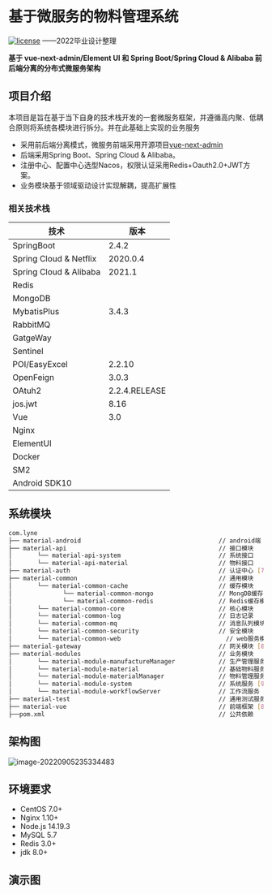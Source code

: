 # 基于微服务的物料管理系统
[![license](https://img.shields.io/hexpm/l/plug.svg?style=flat-square)](https://github.com/hidewnd/MaterialSystem/blob/master/LICENSE)
——2022毕业设计整理

**基于 vue-next-admin/Element UI 和 Spring Boot/Spring Cloud & Alibaba 前后端分离的分布式微服务架构**

## 项目介绍

本项目是旨在基于当下自身的技术栈开发的一套微服务框架，并遵循高内聚、低耦合原则将系统各模块进行拆分。并在此基础上实现的业务服务

- 采用前后端分离模式，微服务前端采用开源项目[vue-next-admin](https://github.com/lyt-Top/vue-next-admin) 
- 后端采用Spring Boot、Spring Cloud & Alibaba。
- 注册中心、配置中心选型Nacos，权限认证采用Redis+Oauth2.0+JWT方案。
- 业务模块基于领域驱动设计实现解耦，提高扩展性



### 相关技术栈

| 技术                     | 版本          |
|------------------------| ------------- |
| SpringBoot             | 2.4.2         |
| Spring Cloud & Netflix | 2020.0.4      |
| Spring Cloud & Alibaba | 2021.1        |
| Redis                  |               |
| MongoDB                |               |
| MybatisPlus            | 3.4.3         |
| RabbitMQ               |               |
| GatgeWay               |               |
| Sentinel               |               |
| POI/EasyExcel          | 2.2.10        |
| OpenFeign              | 3.0.3         |
| OAtuh2                 | 2.2.4.RELEASE |
| jos.jwt                | 8.16          |
| Vue                    | 3.0           |
| Nginx                  |               |
| ElementUI              |               |
| Docker                 |               |
| SM2                    |               |
| Android SDK10          |               |


## 系统模块



```bash
com.lyne     
├── material-android                                      // android端
├── material-api                                          // 接口模块
│       └── material-api-system                           // 系统接口
│       └── material-api-material                         // 物料接口
├── material-auth                                         // 认证中心 [7010]
├── material-common                                       // 通用模块
│       └── material-common-cache                         // 缓存模块
│              └── material-common-mongo                  // MongDB缓存模块
│              └── material-common-redis                  // Redis缓存模块
│       └── material-common-core                          // 核心模块
│       └── material-common-log                           // 日志记录
│       └── material-common-mq                            // 消息队列模块
│       └── material-common-security                      // 安全模块
│       └── material-common-web                          	// web服务模块
├── material-gateway                                      // 网关模块 [8001]
├── material-modules                                      // 业务模块
│       └── material-module-manufactureManager        	  // 生产管理服务 [7060]
│       └── material-module-material                      // 基础物料服务 [7040]
│       └── material-module-materialManager               // 物料管理服务 [7070]
│       └── material-module-system                        // 系统服务 [9300]
│       └── material-module-workflowServer                // 工作流服务 [9300]
├── material-test                                         // 通用测试服务
├── material-vue                                          // 前端框架 [80]
├──pom.xml                                                // 公共依赖

```



##  架构图

![image-20220905235334483](https://lyne-bucket.oss-cn-shanghai.aliyuncs.com/notes/202209052353630.png)





## 环境要求

- CentOS 7.0+
- Nginx 1.10+
- Node.js 14.19.3
- MySQL 5.7
- Redis 3.0+
- jdk 8.0+





## 演示图









